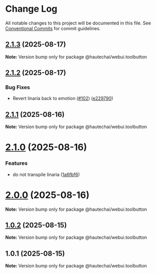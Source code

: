 # Change Log

All notable changes to this project will be documented in this file.
See [Conventional Commits](https://conventionalcommits.org) for commit guidelines.

## [2.1.3](https://github.com/HautechAI/webui/compare/@hautechai/webui.toolbutton@2.1.2...@hautechai/webui.toolbutton@2.1.3) (2025-08-17)

**Note:** Version bump only for package @hautechai/webui.toolbutton

## [2.1.2](https://github.com/HautechAI/webui/compare/@hautechai/webui.toolbutton@2.1.1...@hautechai/webui.toolbutton@2.1.2) (2025-08-17)

### Bug Fixes

- Revert linaria back to emotion ([#102](https://github.com/HautechAI/webui/issues/102)) ([e229790](https://github.com/HautechAI/webui/commit/e229790dae8eba4b3037bbe41365e5a73ab7f6dc))

## [2.1.1](https://github.com/HautechAI/webui/compare/@hautechai/webui.toolbutton@2.1.0...@hautechai/webui.toolbutton@2.1.1) (2025-08-16)

**Note:** Version bump only for package @hautechai/webui.toolbutton

# [2.1.0](https://github.com/HautechAI/webui/compare/@hautechai/webui.toolbutton@1.0.2...@hautechai/webui.toolbutton@2.1.0) (2025-08-16)

### Features

- do not transpile linaria ([1a6fbf6](https://github.com/HautechAI/webui/commit/1a6fbf6353a0e5028040006b5045170cf83f1ba0))

# [2.0.0](https://github.com/HautechAI/webui/compare/@hautechai/webui.toolbutton@1.0.2...@hautechai/webui.toolbutton@2.0.0) (2025-08-16)

**Note:** Version bump only for package @hautechai/webui.toolbutton

## [1.0.2](https://github.com/HautechAI/webui/compare/@hautechai/webui.toolbutton@1.0.1...@hautechai/webui.toolbutton@1.0.2) (2025-08-15)

**Note:** Version bump only for package @hautechai/webui.toolbutton

## 1.0.1 (2025-08-15)

**Note:** Version bump only for package @hautechai/webui.toolbutton
